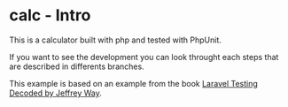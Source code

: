 calc - Intro
====

This is a calculator built with php and tested with PhpUnit.

If you want to see the development you can look throught each steps that are described in differents branches.

This example is based on an example from the book [Laravel Testing Decoded by Jeffrey Way](https://leanpub.com/laravel-testing-decoded).

